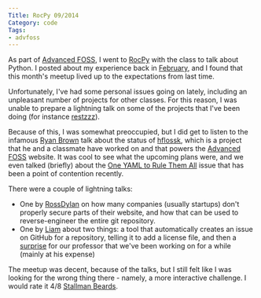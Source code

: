 ```yaml
---
Title: RocPy 09/2014
Category: code
Tags:
- advfoss
---
```


As part of [Advanced FOSS], I went to [RocPy] with the class to talk about Python. I posted about my experience back in [February], and I found that this month's meetup lived up to the expectations from last time.

Unfortunately, I've had some personal issues going on lately, including an unpleasant number of projects for other classes. For this reason, I was unable to prepare a lightning talk on some of the projects that I've been doing (for instance [restzzz]).

Because of this, I was somewhat preoccupied, but I did get to listen to the infamous [Ryan Brown] talk about the status of [hflossk], which is a project that he and a classmate have worked on and that powers the [Advanced FOSS] website. It was cool to see what the upcoming plans were, and we even talked (briefly) about the [One YAML to Rule Them All] issue that has been a point of contention recently.

There were a couple of lightning talks:
- One by [RossDylan] on how many companies (usually startups) don't properly secure parts of their website, and how that can be used to reverse-engineer the entire git repository.
- One by [Liam] about two things: a tool that automatically creates an issue on GitHub for a repository, telling it to add a license file, and then a [surprise] for our professor that we've been working on for a while (mainly at his expense)

The meetup was decent, because of the talks, but I still felt like I was looking for the wrong thing there - namely, a more interactive challenge. I would rate it 4/8 [Stallman Beards].

[Advanced FOSS]: http://advfoss-ritigm.rhcloud.com/
[RocPy]: http://www.rocpy.org/
[February]: {filename}/2014/02/19-rocpy.md
[restzzz]: {filename}/2014/09/16-restzzz-update.md
[Ryan Brown]: http://rsb.io/
[hflossk]: https://github.com/decause/hflossk
[One YAML to Rule Them All]: https://github.com/decause/hflossk/issues/473
[RossDylan]: http://blog.helixoide.com/
[Liam]: http://gearchicken.com/
[surprise]: http://decausegonewild.reddit.com
[Stallman Beards]: {filename}/2014/02/19-stallman-beard.md
